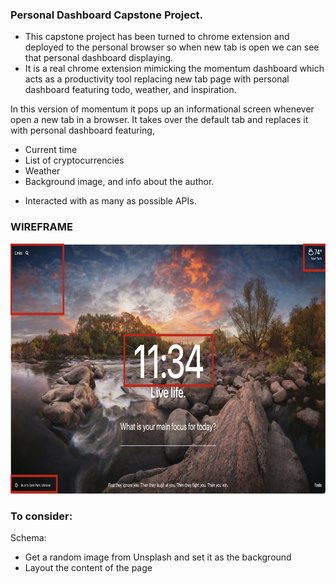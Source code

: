 ### Personal Dashboard Capstone Project.

- This capstone project has been turned to chrome extension and deployed to the personal browser so when new tab is open we can see that personal dashboard displaying.
- It is a real chrome extension mimicking the momentum dashboard which acts as a productivity tool replacing new tab page with personal dashboard featuring todo, weather, and inspiration.

In this version of momentum it pops up an informational screen whenever open a new tab in a browser. It takes over the default tab and replaces it with personal dashboard featuring,

- Current time
- List of cryptocurrencies
- Weather
- Background image, and info about the author.

* Interacted with as many as possible APIs.

### WIREFRAME

<img src="./assets/images/personal-dashboard.png" height="400" width="750" />

### To consider:

Schema:

- Get a random image from Unsplash and set it as the background
- Layout the content of the page
